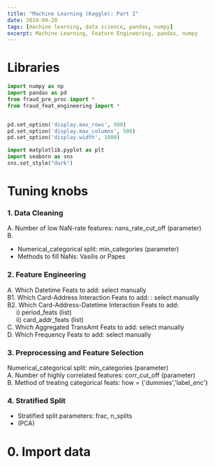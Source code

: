 ```yaml
---
title: "Machine Learning (Kaggle): Part I"
date: 2019-09-20
tags: [machine learning, data science, pandas, numpy]
excerpt: Machine Learning, Feature Engineering, pandas, numpy
---
```



# Libraries


```python
import numpy as np
import pandas as pd
from fraud_pre_proc import *
from fraud_feat_engineering import *


pd.set_option('display.max_rows', 500)
pd.set_option('display.max_columns', 500)
pd.set_option('display.width', 1000)
```


```python
import matplotlib.pyplot as plt
import seaborn as sns
sns.set_style("dark")

```

# Tuning knobs

### 1. Data Cleaning
A. Number of low NaN-rate features: nans_rate_cut_off (parameter) <br>
B.
- Numerical_categorical split: min_categories (parameter)
- Methods to fill NaNs: Vasilis or Papes  <br>

### 2. Feature Engineering
A. Which Datetime Feats to add: select manually <br>
B1. Which Card-Address Interaction Feats to add: : select manually <br>
B2. Which Card-Address-Datetime Interaction Feats to add:<br>
$\quad$ i) period_feats (list)<br>
$\quad$ ii) card_addr_feats (list)<br>
C. Which Aggregated TransAmt Feats to add: select manually <br>
D. Which Frequency Feats to add: select manually <br>

### 3. Preprocessing and Feature Selection
Numerical_categorical split: min_categories (parameter)<br>
A. Number of highly correlated features: corr_cut_off (parameter) <br>
B. Method of treating categorical feats: how = {'dummies','label_enc'} <br>

### 4. Stratified Split
- Stratified split parameters: frac, n_splits<br>
- (PCA)

# 0. Import data
